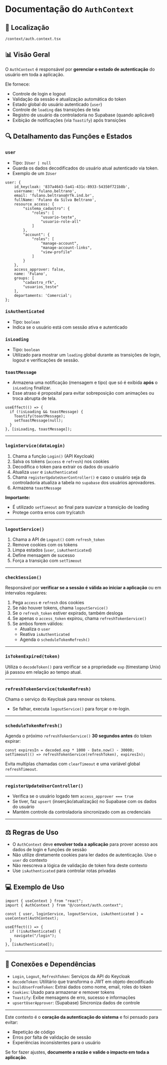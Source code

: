 # Documentação do `AuthContext`

## 📁 Localização

`/context/auth.context.tsx`

## 📊 Visão Geral

O `AuthContext` é responsável por **gerenciar o estado de autenticação** do usuário em toda a aplicação.

Ele fornece:
- Controle de login e logout
- Validação da sessão e atualização automática do token
- Estado global do usuário autenticado (`user`)
- Controle de `loading` das transições de tela
- Registro de usuário da controladoria no Supabase (quando aplicável)
- Exibição de notificações (via `Toastify`) após transições

## 🔍 Detalhamento das Funções e Estados

### `user`
- Tipo: `IUser | null`
- Guarda os dados decodificados do usuário atual autenticado via token.
- Exemplo de um `IUser`
```tsx
user: {
    id_keycloak: '837a4643-5a41-431c-8933-54350f721b8b',
    username: 'fulano.beltrano',
    email: 'fulano.beltrano@rfk.ind.br',
    fullName: 'Fulano da Silva Beltrano',
    resource_access: {
        "sistema_cadastro": {
            "roles": [
                "usuario-teste",
                "usuario-role-all"
            ]
        },
        "account": {
            "roles": [
                "manage-account",
                "manage-account-links",
                "view-profile"
            ]
        }
    },
    access_approver: false,
    name: 'Fulano',
    groups: [
        "cadastro_rfk",
        "usuarios_teste"
    ],
    departaments: 'Comercial';
};
```

### `isAuthenticated`
- Tipo: `boolean`
- Indica se o usuário está com sessão ativa e autenticado

### `isLoading`
- Tipo: `boolean`
- Utilizado para mostrar um `loading` global durante as transições de login, logout e verificações de sessão.

### `toastMessage`
- Armazena uma notificação (mensagem e tipo) que só é exibida **após** o `isLoading` finalizar.
- Esse atraso é proposital para evitar sobreposição com animações ou troca abrupta de tela.

```tsx
useEffect(() => {
  if (!isLoading && toastMessage) {
    Toastify(toastMessage);
    setToastMessage(null);
  }
}, [isLoading, toastMessage]);
```

---

### `loginService(dataLogin)`

1. Chama a função `Login()` (API Keycloak)
2. Salva os tokens (`access` e `refresh`) nos cookies
3. Decodifica o token para extrair os dados do usuário
4. Atualiza `user` e `isAuthenticated`
5. Chama `registerUpdateUserController()` e caso o usuário seja da controladoria atualiza a tabela no `supabase` dos usuários aprovadores.
6. Armazena `toastMessage`

**Importante:**
- É utilizado `setTimeout` ao final para suavizar a transição de loading
- Protege contra erros com try/catch

---

### `logoutService()`

1. Chama a API de `Logout()` com `refresh_token`
2. Remove cookies com os tokens
3. Limpa estados (`user`, `isAuthenticated`)
4. Define mensagem de sucesso
5. Força a transição com `setTimeout`

---

### `checkSession()`

Responsável por **verificar se a sessão é válida ao iniciar a aplicação** ou em intervalos regulares:

1. Pega `access` e `refresh` dos cookies
2. Se não houver tokens, chama `logoutService()`
3. Se o `refresh_token` estiver expirado, também desloga
4. Se apenas o `access_token` expirou, chama `refreshTokenService()`
5. Se ambos forem válidos:
    - Atualiza o `user`
    - Reativa `isAuthenticated`
    - Agenda o `scheduleTokenRefresh()`

---

### `isTokenExpired(token)`

Utiliza o `decodeToken()` para verificar se a propriedade `exp` (timestamp Unix) já passou em relação ao tempo atual.

---

### `refreshTokenService(tokenRefresh)`

Chama o serviço do Keycloak para renovar os tokens.
- Se falhar, executa `logoutService()` para forçar o re-login.

---

### `scheduleTokenRefresh()`

Agenda o próximo `refreshTokenService()` **30 segundos antes** do token expirar:
```tsx
const expiresIn = decoded.exp * 1000 - Date.now() - 30000;
setTimeout(() => refreshTokenService(refreshToken), expiresIn);
```

Evita multiplas chamadas com `clearTimeout` e uma variável global `refreshTimeout`.

---

### `registerUpdateUserController()`

- Verifica se o usuário logado tem `access_approver === true`
- Se tiver, faz `upsert` (inserção/atualização) no Supabase com os dados do usuário
- Mantém controle da controladoria sincronizado com as credenciais

---

## ⚖️ Regras de Uso

- O `AuthContext` deve **envolver toda a aplicação** para prover acesso aos dados de login e funções de sessão
- Não utilize diretamente cookies para ler dados de autenticação. Use o `user` do contexto
- Não reescreva a lógica de validação de token fora deste contexto
- Use `isAuthenticated` para controlar rotas privadas

## 💻 Exemplo de Uso

```tsx
import { useContext } from "react";
import { AuthContext } from "@/context/auth.context";

const { user, loginService, logoutService, isAuthenticated } = useContext(AuthContext);

useEffect(() => {
  if (!isAuthenticated) {
    navigate("/login");
  }
}, [isAuthenticated]);
```

---

## 🔗 Conexões e Dependências

- `Login`, `Logout`, `RefreshToken`: Serviços da API do Keycloak
- `decodeToken`: Utilitário que transforma o JWT em objeto decodificado
- `buildUserFromToken`: Extrai dados como nome, email, roles do token
- `Cookies`: Usado para armazenar e remover tokens
- `Toastify`: Exibe mensagens de erro, sucesso e informações
- `upsertUserApprover`: (Supabase) Sincroniza dados de controle

---

Este contexto é o **coração da autenticação do sistema** e foi pensado para evitar:
- Repetição de código
- Erros por falta de validação de sessão
- Experiências inconsistentes para o usuário

Se for fazer ajustes, **documente a razão e valide o impacto em toda a aplicação**.